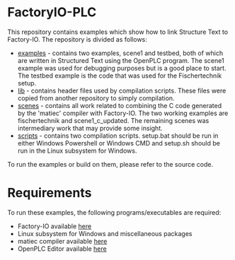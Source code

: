 # FactoryIO-PLC

This repository contains examples which show how to link Structure Text to
Factory-IO. The repository is divided as follows:
* [examples](./examples) - contains two examples, scene1 and testbed, both of
  which are written in Structured Text using the OpenPLC program. The scene1
  example was used for debugging purposes but is a good place to start. The
  testbed example is the code that was used for the Fischertechnik setup.
* [lib](./lib) - contains header files used by compilation scripts. These files
  were copied from another repository to simply compilation.
* [scenes](./scenes) - contains all work related to combining the C code
  generated by the 'matiec' compiler with Factory-IO. The two working examples
  are fischertechnik and scene1\_c\_updated. The remaining scenes was
  intermediary work that may provide some insight.
* [scripts](./scripts) - contains two compilation scripts. setup.bat should be
  run in either Windows Powershell or Windows CMD and setup.sh should be run in
  the Linux subsystem for Windows.

To run the examples or build on them, please refer to the source code.

# Requirements

To run these examples, the following programs/executables are required:
* Factory-IO available [here](https://factoryio.com/)
* Linux subsystem for Windows and miscellaneous packages
* matiec compiler available [here](https://bitbucket.org/mjsousa/matiec)
* OpenPLC Editor available [here](http://www.openplcproject.com/plcopen-editor)

